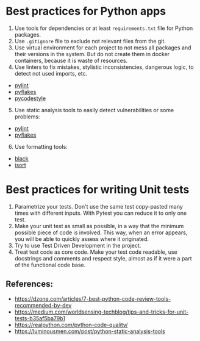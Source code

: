 # Best practices for Python apps

1. Use tools for dependencies or at least `requirements.txt` file for Python packages.
2. Use `.gitignore` file to exclude not relevant files from the git.
3. Use virtual environment for each project to not mess all packages and their versions in the system. 
But do not create them in docker containers, because it is waste of resources.
4. Use linters to fix mistakes, stylistic inconsistencies, dangerous logic, to detect not used imports, etc.
* [pylint](https://pylint.org)
* [pyflakes](https://github.com/PyCQA/pyflakes)
* [pycodestyle](https://github.com/PyCQA/pycodestyle)
5. Use static analysis tools to easily detect vulnerabilities or some problems:
* [pylint](https://pylint.org)
* [pyflakes](https://github.com/PyCQA/pyflakes)
6. Use formatting tools:
* [black](https://github.com/psf/black)
* [isort](https://github.com/PyCQA/isort)

# Best practices for writing Unit tests

1. Parametrize your tests. Don't use the same test copy-pasted many times with different inputs. With Pytest you can reduce it to only one test.
2. Make your unit test as small as possible, in a way that the minimum possible piece of code is involved. This way, when an error appears, you will be able to quickly assess where it originated.
3. Try to use Test Driven Development in the project.
4. Treat test code as core code. Make your test code readable, use docstrings and comments and respect style, almost as if it were a part of the functional code base.

## References:
* https://dzone.com/articles/7-best-python-code-review-tools-recommended-by-dev
* https://medium.com/worldsensing-techblog/tips-and-tricks-for-unit-tests-b35af5ba79b1
* https://realpython.com/python-code-quality/
* https://luminousmen.com/post/python-static-analysis-tools
